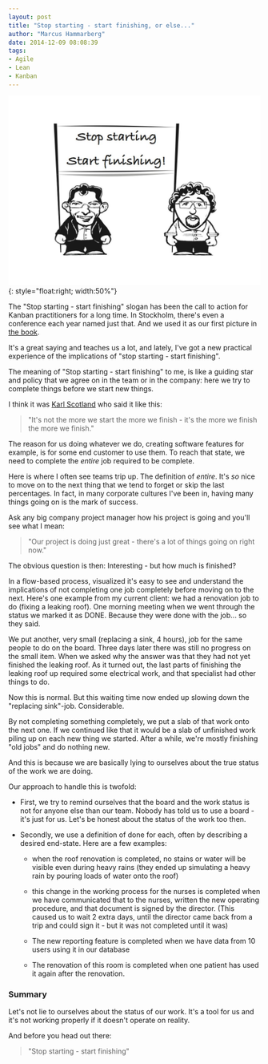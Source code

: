```yaml
---
layout: post
title: "Stop starting - start finishing, or else..."
author: "Marcus Hammarberg"
date: 2014-12-09 08:08:39
tags:
- Agile
- Lean
- Kanban
---
```


![Stop Starting](/img/stopStarting.jpg){: style="float:right; width:50%"}

The "Stop starting - start finishing" slogan has been the call to action for Kanban practitioners for a long time. In Stockholm, there's even a conference each year named just that. And we used it as our first picture in [the book](http://bit.ly/theKanbanBook).

It's a great saying and teaches us a lot, and lately, I've got a new practical experience of the implications of "stop starting - start finishing".

The meaning of "Stop starting - start finishing" to me, is like a guiding star and policy that we agree on in the team or in the company: here we try to complete things before we start new things.

I think it was [Karl Scotland](https://twitter.com/kjscotland) who said it like this:
> "It's not the more we start the more we finish - it's the more we finish the more we finish."

The reason for us doing whatever we do, creating software features for example, is for some end customer to use them. To reach that state, we need to complete the *entire* job required to be complete.

Here is where I often see teams trip up. The definition of *entire*. It's *so* nice to move on to the next thing that we tend to forget or skip the last percentages. In fact, in many corporate cultures I've been in, having many things going on is the mark of success.

Ask any big company project manager how his project is going and you'll see what I mean:
> "Our project is doing just great - there's a lot of things going on right now."

The obvious question is then: Interesting - but how much is finished?

In a flow-based process, visualized it's easy to see and understand the implications of not completing one job completely before moving on to the next. Here's one example from my current client: we had a renovation job to do (fixing a leaking roof).
One morning meeting when we went through the status we marked it as DONE. Because they were done with the job... so they said.

We put another, very small (replacing a sink, 4 hours), job for the same people to do on the board. Three days later there was still no progress on the small item. When we asked why the answer was that they had not yet finished the leaking roof. As it turned out, the last parts of finishing the leaking roof up required some electrical work, and that specialist had other things to do.

Now this is normal. But this waiting time now ended up slowing down the "replacing sink"-job. Considerable.

By not completing something completely, we put a slab of that work onto the next one. If we continued like that it would be a slab of unfinished work piling up on each new thing we started. After a while, we're mostly finishing "old jobs" and do nothing new.

And this is because we are basically lying to ourselves about the true status of the work we are doing.

Our approach to handle this is twofold:

- First, we try to remind ourselves that the board and the work status is not for anyone else than our team. Nobody has told us to use a board - it's just for us. Let's be honest about the status of the work too then.

- Secondly, we use a definition of done for each, often by describing a desired end-state. Here are a few examples:

  - when the roof renovation is completed, no stains or water will be visible even during heavy rains (they ended up simulating a heavy rain by pouring loads of water onto the roof)

  - this change in the working process for the nurses is completed when we have communicated that to the nurses, written the new operating procedure, and that document is signed by the director. (This caused us to wait 2 extra days, until the director came back from a trip and could sign it - but it was not completed until it was)

  - The new reporting feature is completed when we have data from 10 users using it in our database

  - The renovation of this room is completed when one patient has used it again after the renovation.

### Summary

Let's not lie to ourselves about the status of our work. It's a tool for us and it's not working properly if it doesn't operate on reality.

And before you head out there:
> "Stop starting - start finishing"
